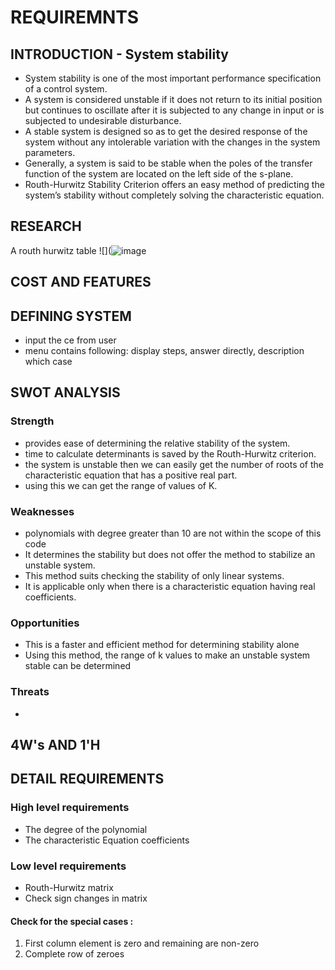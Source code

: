 # REQUIREMNTS

## INTRODUCTION - System stability 
* System stability is one of the most important performance specification of a control system. 
* A system is considered unstable if it does not return to its initial position but continues to oscillate after it is subjected to any change in input or is subjected to undesirable disturbance.
* A stable system is designed so as to get the desired response of the system without any intolerable variation with the changes in the system parameters.
* Generally, a system is said to be stable when the poles of the transfer function of the system are located on the left side of the s-plane.
* Routh-Hurwitz Stability Criterion offers an easy method of predicting the system’s stability without completely solving the characteristic equation.
## RESEARCH
A routh hurwitz table 
![](![image](https://user-images.githubusercontent.com/68493803/114500973-b5ff8e00-9c46-11eb-892b-5d9b944187d6.png)


## COST AND FEATURES 



## DEFINING SYSTEM 
* input the ce from user
* menu contains following: display steps, answer directly, description which case 

## SWOT ANALYSIS 
### Strength 
* provides ease of determining the relative stability of the system.
* time to calculate determinants is saved by the Routh-Hurwitz criterion.
* the system is unstable then we can easily get the number of roots of the characteristic equation that has a positive real part.
* using this we can get the range of values of K.

### Weaknesses
* polynomials with degree greater than 10 are not within the scope of this code
* It determines the stability but does not offer the method to stabilize an unstable system.
* This method suits checking the stability of only linear systems.
* It is applicable only when there is a characteristic equation having real coefficients.

### Opportunities
* This is a faster and efficient method for determining stability alone 
* Using this method, the range of k values to make an unstable system stable can be determined 

### Threats
* 

## 4W's AND 1'H


## DETAIL REQUIREMENTS 
### High level requirements
* The degree of the polynomial
* The characteristic Equation coefficients 

### Low level requirements
* Routh-Hurwitz matrix
* Check sign changes in matrix 
#### Check for the special cases :
1. First column element is zero and remaining are non-zero 
2. Complete row of zeroes 


